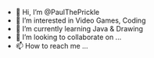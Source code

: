 - 👋 Hi, I’m @PaulThePrickle
- 👀 I’m interested in Video Games, Coding
- 🌱 I’m currently learning Java & Drawing
- 💞️ I’m looking to collaborate on ...
- 📫 How to reach me ...

<!---
PaulThePrickle/PaulThePrickle is a ✨ special ✨ repository because its `README.md` (this file) appears on your GitHub profile.
You can click the Preview link to take a look at your changes.
--->
